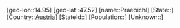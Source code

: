 ﻿---
location: [47.52,14.95]
type: City
tags:
- geo/City


SpocWebEntityId: 33540
isDeleted: false
confidential: public

---
[geo-lon::14.95]
[geo-lat::47.52]
[name::Praebichl]
[State::]
[Country::[Austria](geo/Continent/Europe/Austria.md)]
[StateId::]
[Population::]
[Unknown::]

